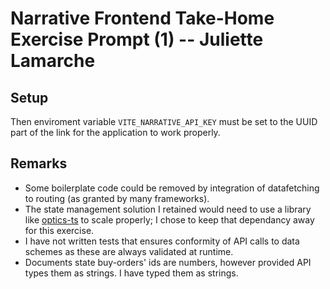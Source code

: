 # Narrative Frontend Take-Home Exercise Prompt (1) -- Juliette Lamarche

## Setup

Then enviroment variable `VITE_NARRATIVE_API_KEY` must be set to the UUID part of the link for the application to work properly. 

## Remarks

- Some boilerplate code could be removed by integration of datafetching to routing (as granted by many frameworks).
- The state management solution I retained would need to use a library like [optics-ts](https://github.com/akheron/optics-ts) to scale properly; I chose to keep that dependancy away for this exercise.
- I have not written tests that ensures conformity of API calls to data schemes as these are always validated at runtime.
- Documents state buy-orders' ids are numbers, however provided API types them as strings. I have typed them as strings.
